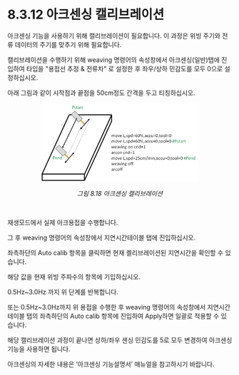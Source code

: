 ﻿# 8.3.12 아크센싱 캘리브레이션

아크센싱 기능을 사용하기 위해 캘리브레이션이 필요합니다. 이 과정은 위빙 주기와 전류 데이터의 주기를 맞추기 위해 필요합니다. 

캘리브레이션을 수행하기 위해 weaving 명령어의 속성창에서 아크센싱(일반)탭에 진입하여 타입을 "용접선 추정 & 전류차" 로 설정한 후 좌우/상하 민감도를 모두 0으로 설정하십시오.

아래 그림과 같이 시작점과 끝점을 50cm정도 간격을 두고 티칭하십시오.

<p align="center">
 <img src="../../_assets/8_29.png" width="70%"></img>
 <em><p align="center">그림 8.18 아크센싱 캘리브레이션</p></em>
</p>
<br>

재생모드에서 실제 아크용접을 수행합니다.

그 후 weaving 명령어의 속성창에서 지연시간테이블 탭에 진입하십시오.

좌측하단의 Auto calib 항목을 클릭하면 현재 켈리브레이션된 지연시간을 확인할 수 있습니다.

해당 값을 현재 위빙 주파수의 항목에 기입하십시오.

0.5Hz~3.0Hz 까지 위 단계를 반복합니다.

또는 0.5Hz~3.0Hz까지 위 용접을 수행한 후 weaving 명령어의 속성창에서 지연시간테이블 탭의 좌측하단의 Auto calib 항목에 진입하여 Apply하면 일괄로 적용할 수 있습니다.

해당 캘리브레이션 과정이 끝나면 상하/좌우 센싱 민감도를 5로 모두 변경하여 아크센싱 기능을 사용하면 됩니다.

아크센싱의 자세한 내용은 ‘아크센싱 기능설명서’ 매뉴얼을 참고하시기 바랍니다.
